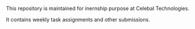 This repository is maintained for inernship purpose at Celebal Technologies.

It contains weekly task assignments and other submissions.
